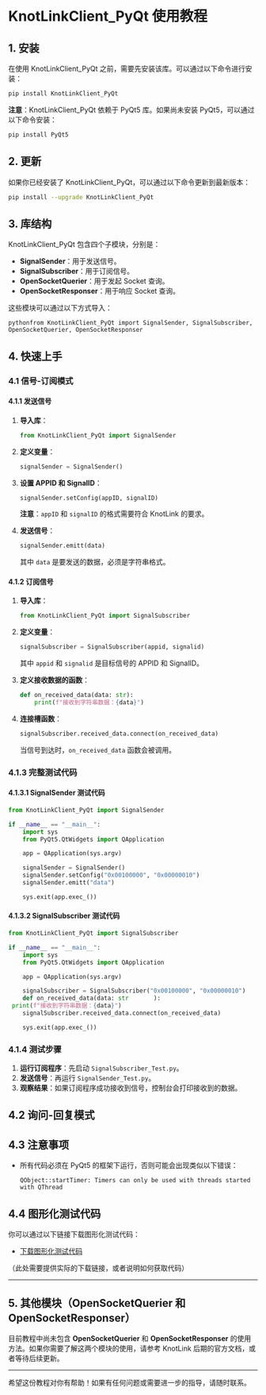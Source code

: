 # KnotLinkClient_PyQt 使用教程

## 1. 安装

在使用 KnotLinkClient_PyQt 之前，需要先安装该库。可以通过以下命令进行安装：

```bash
pip install KnotLinkClient_PyQt
```

**注意**：KnotLinkClient_PyQt 依赖于 PyQt5 库。如果尚未安装 PyQt5，可以通过以下命令安装：

```bash
pip install PyQt5
```

## 2. 更新

如果你已经安装了 KnotLinkClient_PyQt，可以通过以下命令更新到最新版本：

```bash
pip install --upgrade KnotLinkClient_PyQt
```

## 3. 库结构

KnotLinkClient_PyQt 包含四个子模块，分别是：

- **SignalSender**：用于发送信号。
- **SignalSubscriber**：用于订阅信号。
- **OpenSocketQuerier**：用于发起 Socket 查询。
- **OpenSocketResponser**：用于响应 Socket 查询。

这些模块可以通过以下方式导入：

```
pythonfrom KnotLinkClient_PyQt import SignalSender, SignalSubscriber, OpenSocketQuerier, OpenSocketResponser
```

## 4. 快速上手

### 4.1 信号-订阅模式

#### 4.1.1 发送信号

1. **导入库**：

   ```python
   from KnotLinkClient_PyQt import SignalSender
   ```

2. **定义变量**：

   ```python
   signalSender = SignalSender()
   ```

3. **设置 APPID 和 SignalID**：

   ```python
   signalSender.setConfig(appID, signalID)
   ```

   **注意**：`appID` 和 `signalID` 的格式需要符合 KnotLink 的要求。

4. **发送信号**：

   ```python
   signalSender.emitt(data)
   ```

   其中 `data` 是要发送的数据，必须是字符串格式。

#### 4.1.2 订阅信号

1. **导入库**：

   ```python
   from KnotLinkClient_PyQt import SignalSubscriber
   ```

2. **定义变量**：

   ```python
   signalSubscriber = SignalSubscriber(appid, signalid)
   ```

   其中 `appid` 和 `signalid` 是目标信号的 APPID 和 SignalID。

3. **定义接收数据的函数**：

   ```python
   def on_received_data(data: str):
       print(f"接收到字符串数据：{data}")
   ```

4. **连接槽函数**：

   ```python
   signalSubscriber.received_data.connect(on_received_data)
   ```

   当信号到达时，`on_received_data` 函数会被调用。

### 4.1.3 完整测试代码

#### 4.1.3.1 SignalSender 测试代码

```python
from KnotLinkClient_PyQt import SignalSender

if __name__ == "__main__":
    import sys
    from PyQt5.QtWidgets import QApplication

    app = QApplication(sys.argv)

    signalSender = SignalSender()
    signalSender.setConfig("0x00100000", "0x00000010")
    signalSender.emitt("data")

    sys.exit(app.exec_())
```

#### 4.1.3.2 SignalSubscriber 测试代码

```python
from KnotLinkClient_PyQt import SignalSubscriber

if __name__ == "__main__":
    import sys
    from PyQt5.QtWidgets import QApplication

    app = QApplication(sys.argv)

    signalSubscriber = SignalSubscriber("0x00100000", "0x00000010")
    def on_received_data(data: str       ):
 print(f"接收到字符串数据：{data}")
    signalSubscriber.received_data.connect(on_received_data)

    sys.exit(app.exec_())
```

### 4.1.4 测试步骤

1. **运行订阅程序**：先启动 `SignalSubscriber_Test.py`。
2. **发送信号**：再运行 `SignalSender_Test.py`。
3. **观察结果**：如果订阅程序成功接收到信号，控制台会打印接收到的数据。

## 4.2 询问-回复模式



## 4.3 注意事项

- 所有代码必须在 PyQt5 的框架下运行，否则可能会出现类似以下错误：
  ```
  QObject::startTimer: Timers can only be used with threads started with QThread
  ```

## 4.4 图形化测试代码

你可以通过以下链接下载图形化测试代码：

- [下载图形化测试代码](#)

（此处需要提供实际的下载链接，或者说明如何获取代码）

---

## 5. 其他模块（OpenSocketQuerier 和 OpenSocketResponser）

目前教程中尚未包含 **OpenSocketQuerier** 和 **OpenSocketResponser** 的使用方法。如果你需要了解这两个模块的使用，请参考 KnotLink 后期的官方文档，或者等待后续更新。

---

希望这份教程对你有帮助！如果有任何问题或需要进一步的指导，请随时联系。